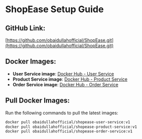 # ShopEase Setup Guide

## GitHub Link:
[https://github.com/obaidullahofficial/ShopEase.git](https://github.com/obaidullahofficial/ShopEase.git)

## Docker Images:
- **User Service image**: [Docker Hub - User Service](https://hub.docker.com/r/obaidullahofficial/shopease-user-service)
- **Product Service image**: [Docker Hub - Product Service](https://hub.docker.com/r/obaidullahofficial/shopease-product-service)
- **Order Service image**: [Docker Hub - Order Service](https://hub.docker.com/r/obaidullahofficial/shopease-order-service)

## Pull Docker Images:
Run the following commands to pull the latest images:
```bash
docker pull obaidullahofficial/shopease-user-service:v1
docker pull obaidullahofficial/shopease-product-service:v1
docker pull obaidullahofficial/shopease-order-service:v1
